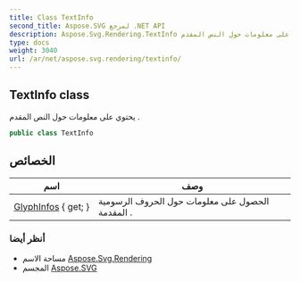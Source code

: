 ```yaml
---
title: Class TextInfo
second_title: Aspose.SVG لمرجع .NET API
description: Aspose.Svg.Rendering.TextInfo فصل. يحتوي على معلومات حول النص المقدم .
type: docs
weight: 3040
url: /ar/net/aspose.svg.rendering/textinfo/
---
```

## TextInfo class

يحتوي على معلومات حول النص المقدم .

```csharp
public class TextInfo
```

## الخصائص

| اسم | وصف |
| --- | --- |
| [GlyphInfos](../../aspose.svg.rendering/textinfo/glyphinfos/) { get; } | الحصول على معلومات حول الحروف الرسومية المقدمة . |

### أنظر أيضا

* مساحة الاسم [Aspose.Svg.Rendering](../../aspose.svg.rendering/)
* المجسم [Aspose.SVG](../../)


